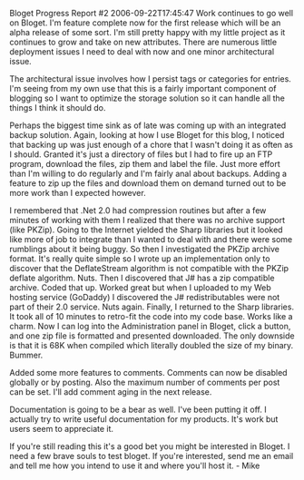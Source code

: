 Bloget Progress Report #2
2006-09-22T17:45:47
Work continues to go well on Bloget. I'm feature complete now for the first release which will be an alpha release of some sort. I'm still pretty happy with my little project as it continues to grow and take on new attributes. There are numerous little deployment issues I need to deal with now and one minor architectural issue.

The architectural issue involves how I persist tags or categories for entries. I'm seeing from my own use that this is a fairly important component of blogging so I want to optimize the storage solution so it can handle all the things I think it should do.

Perhaps the biggest time sink as of late was coming up with an integrated backup solution. Again, looking at how I use Bloget for this blog, I noticed that backing up was just enough of a chore that I wasn't doing it as often as I should. Granted it's just a directory of files but I had to fire up an FTP program, download the files, zip them and label the file. Just more effort than I'm willing to do regularly and I'm fairly anal about backups. Adding a feature to zip up the files and download them on demand turned out to be more work than I expected however.

I remembered that .Net 2.0 had compression routines but after a few minutes of working with them I realized that there was no archive support (like PKZip). Going to the Internet yielded the Sharp libraries but it looked like more of job to integrate than I wanted to deal with and there were some rumblings about it being buggy. So then I investigated the PKZip archive format. It's really quite simple so I wrote up an implementation only to discover that the DeflateStream algorithm is not compatible with the PKZip deflate algorithm. Nuts. Then I discovered that J# has a zip compatible archive. Coded that up. Worked great but when I uploaded to my Web hosting service (GoDaddy) I discovered the J# redistributables were not part of their 2.0 service. Nuts again. Finally, I returned to the Sharp libraries. It took all of 10 minutes to retro-fit the code into my code base. Works like a charm. Now I can log into the Administration panel in Bloget, click a button, and one zip file is formatted and presented downloaded. The only downside is that it is 68K when compiled which literally doubled the size of my binary. Bummer.

Added some more features to comments. Comments can now be disabled globally or by posting. Also the maximum number of comments per post can be set. I'll add comment aging in the next release.

Documentation is going to be a bear as well. I've been putting it off. I actually try to write useful documentation for my products. It's work but users seem to appreciate it.

If you're still reading this it's a good bet you might be interested in Bloget. I need a few brave souls to test bloget. If you're interested, send me an email and tell me how you intend to use it and where you'll host it. - Mike
